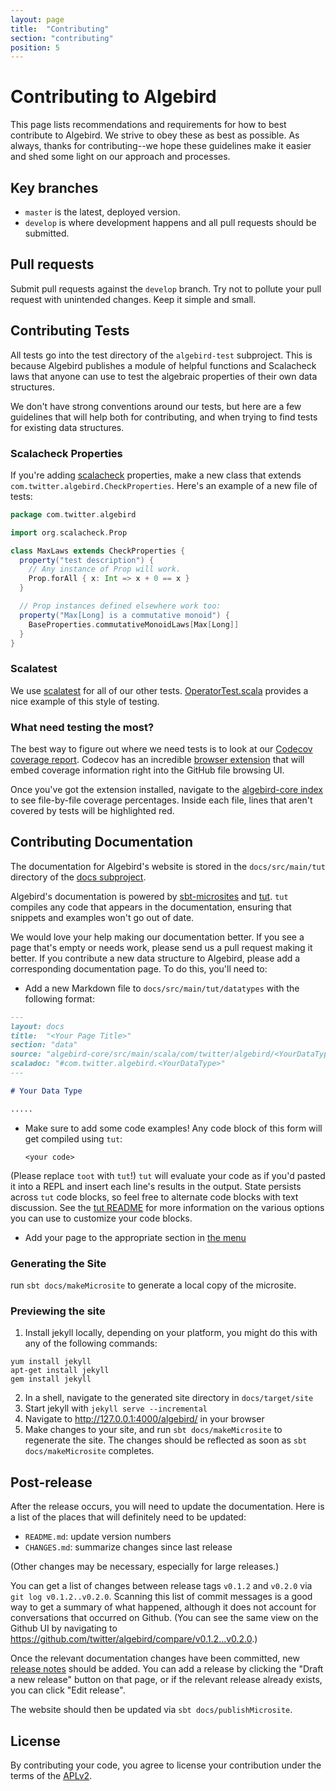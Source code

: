 ```yaml
---
layout: page
title:  "Contributing"
section: "contributing"
position: 5
---
```


# Contributing to Algebird

This page lists recommendations and requirements for how to best contribute to Algebird. We strive to obey these as best as possible. As always, thanks for contributing--we hope these guidelines make it easier and shed some light on our approach and processes.

## Key branches

- `master` is the latest, deployed version.
- `develop` is where development happens and all pull requests should be submitted.

## Pull requests

Submit pull requests against the `develop` branch. Try not to pollute your pull request with unintended changes. Keep it simple and small.

## Contributing Tests

All tests go into the test directory of the `algebird-test` subproject. This is because Algebird publishes a module of helpful functions and Scalacheck laws that anyone can use to test the algebraic properties of their own data structures.

We don't have strong conventions around our tests, but here are a few guidelines that will help both for contributing, and when trying to find tests for existing data structures.

### Scalacheck Properties

If you're adding [scalacheck](https://scalacheck.org/) properties, make a new class that extends `com.twitter.algebird.CheckProperties`. Here's an example of a new file of tests:

```scala
package com.twitter.algebird

import org.scalacheck.Prop

class MaxLaws extends CheckProperties {
  property("test description") {
    // Any instance of Prop will work.
    Prop.forAll { x: Int => x + 0 == x }
  }

  // Prop instances defined elsewhere work too:
  property("Max[Long] is a commutative monoid") {
    BaseProperties.commutativeMonoidLaws[Max[Long]]
  }
}
```

### Scalatest

We use [scalatest](http://www.scalatest.org/) for all of our other tests. [OperatorTest.scala](https://github.com/twitter/algebird/blob/1520068ae296d65ce3c4af7a0dc40137349f76f0/algebird-test/src/test/scala/com/twitter/algebird/OperatorTest.scala#L7) provides a nice example of this style of testing.

### What need testing the most?

The best way to figure out where we need tests is to look at our [Codecov coverage report](https://codecov.io/github/twitter/algebird). Codecov has an incredible [browser extension](http://docs.codecov.io/docs/browser-extension) that will embed coverage information right into the GitHub file browsing UI.

Once you've got the extension installed, navigate to the [algebird-core index](https://github.com/twitter/algebird/tree/develop/algebird-core/src/main/scala/com/twitter/algebird) to see file-by-file coverage percentages. Inside each file, lines that aren't covered by tests will be highlighted red.

## Contributing Documentation

The documentation for Algebird's website is stored in the `docs/src/main/tut` directory of the [docs subproject](https://github.com/twitter/algebird/tree/develop/docs).

Algebird's documentation is powered by [sbt-microsites](https://47deg.github.io/sbt-microsites/) and [tut](https://github.com/tpolecat/tut). `tut` compiles any code that appears in the documentation, ensuring that snippets and examples won't go out of date.

We would love your help making our documentation better. If you see a page that's empty or needs work, please send us a pull request making it better. If you contribute a new data structure to Algebird, please add a corresponding documentation page. To do this, you'll need to:

- Add a new Markdown file to `docs/src/main/tut/datatypes` with the following format:

```markdown
---
layout: docs
title:  "<Your Page Title>"
section: "data"
source: "algebird-core/src/main/scala/com/twitter/algebird/<YourDataType>.scala"
scaladoc: "#com.twitter.algebird.<YourDataType>"
---

# Your Data Type

.....
```

- Make sure to add some code examples! Any code block of this form will get compiled using `tut`:


    ```toot:book
    <your code>
    ```

(Please replace `toot` with `tut`!) `tut` will evaluate your code as if you'd pasted it into a REPL and insert each line's results in the output. State persists across `tut` code blocks, so feel free to alternate code blocks with text discussion. See the [tut README](https://github.com/tpolecat/tut) for more information on the various options you can use to customize your code blocks.
- Add your page to the appropriate section in [the menu](https://github.com/twitter/algebird/tree/develop/docs/src/main/resources/microsite/data/menu.yml)

### Generating the Site

run `sbt docs/makeMicrosite` to generate a local copy of the microsite.

### Previewing the site

1. Install jekyll locally, depending on your platform, you might do this with any of the following commands:

```
yum install jekyll
apt-get install jekyll
gem install jekyll
```

2. In a shell, navigate to the generated site directory in `docs/target/site`
3. Start jekyll with `jekyll serve --incremental`
4. Navigate to http://127.0.0.1:4000/algebird/ in your browser
5. Make changes to your site, and run `sbt docs/makeMicrosite` to regenerate the site. The changes should be reflected as soon as `sbt docs/makeMicrosite` completes.

## Post-release

After the release occurs, you will need to update the documentation. Here is a list of the places that will definitely need to be updated:

 * `README.md`: update version numbers
 * `CHANGES.md`: summarize changes since last release

(Other changes may be necessary, especially for large releases.)

You can get a list of changes between release tags `v0.1.2` and `v0.2.0` via `git log v0.1.2..v0.2.0`. Scanning this list of commit messages is a good way to get a summary of what happened, although it does not account for conversations that occurred on Github. (You can see the same view on the Github UI by navigating to <https://github.com/twitter/algebird/compare/v0.1.2...v0.2.0>.)

Once the relevant documentation changes have been committed, new [release notes](https://github.com/twitter/algebird/releases) should be added. You can add a release by clicking the "Draft a new release" button on that page, or if the relevant release already exists, you can click "Edit release".

The website should then be updated via `sbt docs/publishMicrosite`.

## License

By contributing your code, you agree to license your contribution under the terms of the [APLv2](LICENSE).
